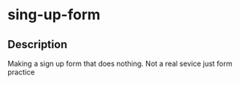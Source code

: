 # sing-up-form
## Description
Making a sign up form that does nothing. Not a real sevice just form practice
